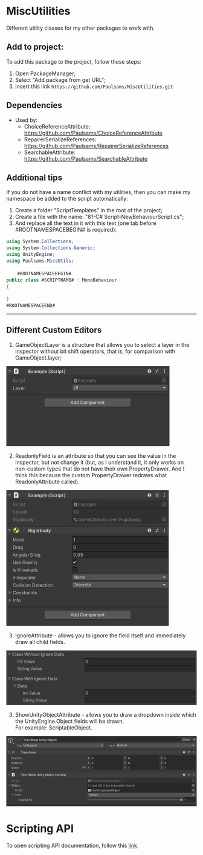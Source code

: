 # MiscUtilities
Different utility classes for my other packages to work with.

## Add to project:
To add this package to the project, follow these steps:
1) Open PackageManager;
2) Select "Add package from get URL";
3) insert this link `https://github.com/Paulsams/MiscUtilities.git`

## Dependencies
- Used by:
    + ChoiceReferenceAttribute: https://github.com/Paulsams/ChoiceReferenceAttribute
    + RepairerSerializeReferences: https://github.com/Paulsams/RepairerSerializeReferences
    + SearchableAttribute: https://github.com/Paulsams/SearchableAttribute

## Additional tips
If you do not have a name conflict with my utilities, then you can make my namespace be added to the script automatically:
1) Create a folder "ScriptTemplates" in the root of the project;
2) Create a file with the name: "81-C# Script-NewBehaviourScript.cs";
3) And replace all the text in it with this text (one tab before #ROOTNAMESPACEBEGIN# is required):
```cs
using System.Collections;
using System.Collections.Generic;
using UnityEngine;
using Paulsams.MicsUtils;

    #ROOTNAMESPACEBEGIN#
public class #SCRIPTNAME# : MonoBehaviour
{
    
}
#ROOTNAMESPACEEND#
```

____

## Different Custom Editors
  
1) GameObjectLayer is a structure that allows you to select a layer in the inspector without bit shift operators, that is, for comparison with GameObject.layer;
  
![image](Documentation~/resources/GameObjectLayer.gif)

2) ReadonlyField is an attribute so that you can see the value in the inspector, but not change it (but, as I understand it, it only works on non-custom types that do not have their own PropertyDrawer. And I think this because the custom PropertyDrawer redraws what ReadonlyAttribute called).
  
![image](Documentation~/resources/ReadonlyAttribute.gif)

3) IgnoreAttribute - allows you to ignore the field itself and immediately draw all child fields.

![image](Documentation~/resources/IgnoreAttribute.png)

3) ShowUnityObjectAttribute - allows you to draw a dropdown inside which the UnityEngine.Object fields will be drawn. \
For example: ScriptableObject.

![image](Documentation~/resources/ShowUnityObjectAttribute.gif)

# Scripting API
To open scripting API documentation, follow this [link](https://paulsams.github.io/MiscUtilities/api/Paulsams.MicsUtils.html).
